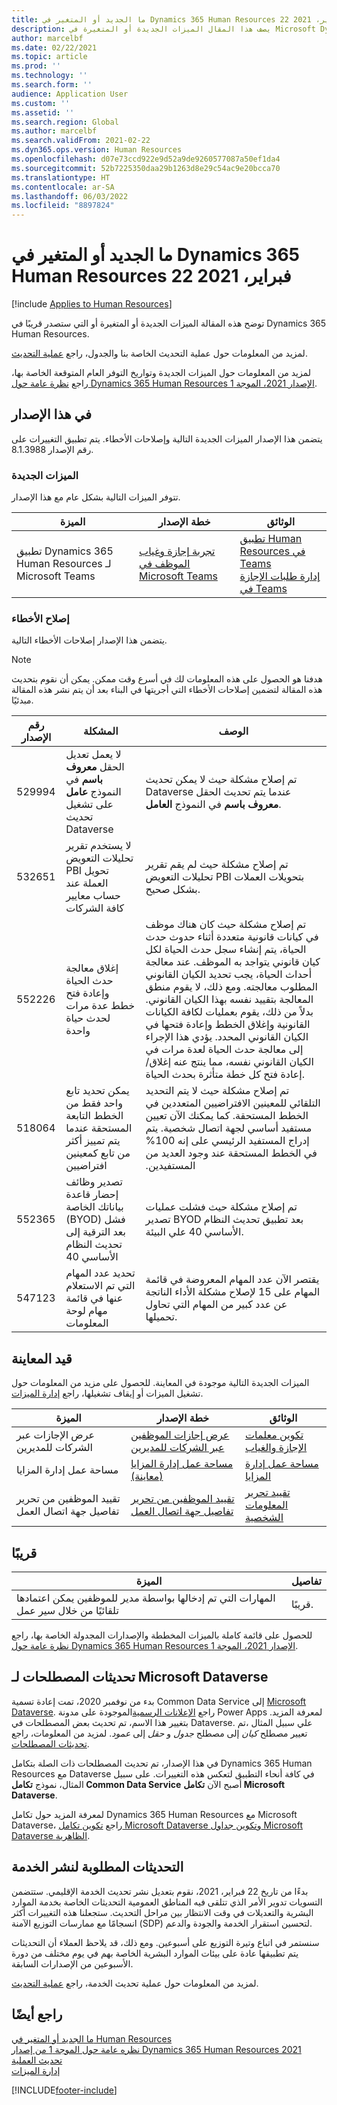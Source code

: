 ```yaml
---
title: ما الجديد أو المتغير في Dynamics 365 Human Resources 22 فبراير، 2021
description: يصف هذا المقال الميزات الجديدة أو المتغيرة في Microsoft Dynamics 365 Human Resources لإصدار 22 فبراير 2021.
author: marcelbf
ms.date: 02/22/2021
ms.topic: article
ms.prod: ''
ms.technology: ''
ms.search.form: ''
audience: Application User
ms.custom: ''
ms.assetid: ''
ms.search.region: Global
ms.author: marcelbf
ms.search.validFrom: 2021-02-22
ms.dyn365.ops.version: Human Resources
ms.openlocfilehash: d07e73ccd922e9d52a9de9260577087a50ef1da4
ms.sourcegitcommit: 52b7225350daa29b1263d8e29c54ac9e20bcca70
ms.translationtype: HT
ms.contentlocale: ar-SA
ms.lasthandoff: 06/03/2022
ms.locfileid: "8897824"
---
```

# <a name="whats-new-or-changed-in-dynamics-365-human-resources-february-22-2021"></a>ما الجديد أو المتغير في Dynamics 365 Human Resources 22 فبراير، 2021

[!include [Applies to Human Resources](../includes/applies-to-hr.md)]

توضح هذه المقالة الميزات الجديدة أو المتغيرة أو التي ستصدر قريبًا في Dynamics 365 Human Resources.

لمزيد من المعلومات حول عملية التحديث الخاصة بنا والجدول، راجع [عملية التحديث](hr-admin-setup-update-process.md).

لمزيد من المعلومات حول الميزات الجديدة وتواريخ التوفر العام المتوقعة الخاصة بها، راجع [نظرة عامة حول Dynamics 365 Human Resources الإصدار 2021، الموجة 1](/dynamics365-release-plan/2021wave1/human-resources/dynamics365-human-resources/).

## <a name="in-this-release"></a>في هذا الإصدار

يتضمن هذا الإصدار الميزات الجديدة التالية وإصلاحات الأخطاء. يتم تطبيق التغييرات على رقم الإصدار 8.1.3988.

### <a name="new-features"></a>الميزات الجديدة

تتوفر الميزات التالية بشكل عام مع هذا الإصدار.

| الميزة | خطة الإصدار | الوثائق |
| --- | --- | --- |
| تطبيق Dynamics 365 Human Resources لـ Microsoft Teams | [تجربة إجازة وغياب الموظف في Microsoft Teams](/dynamics365-release-plan/2020wave1/dynamics365-human-resources/employee-leave-absence-experience-teams) | [تطبيق Human Resources في Teams](./hr-admin-teams-leave-app.md)<br>[إدارة طلبات الإجازة في Teams](hr-teams-leave-app.md) |

### <a name="bug-fixes"></a>إصلاح الأخطاء

يتضمن هذا الإصدار إصلاحات الأخطاء التالية.

> [!NOTE]
> هدفنا هو الحصول على هذه المعلومات لك في أسرع وقت ممكن. يمكن أن نقوم بتحديث هذه المقالة لتضمين إصلاحات الأخطاء التي أجريتها في البناء بعد أن يتم نشر هذه المقالة مبدئيًا.

| رقم الإصدار | المشكلة |  ‏‏الوصف‬ |
| --- | --- | --- |
| 529994 | لا يعمل تعديل الحقل **معروف باسم** في النموذج **عامل** على تشغيل تحديث Dataverse | تم إصلاح مشكلة حيث لا يمكن تحديث Dataverse عندما يتم تحديث الحقل **معروف باسم** في النموذج **العامل**. |
| 532651 | لا يستخدم تقرير تحليلات التعويض PBI تحويل العملة عند حساب معايير كافة الشركات | تم إصلاح مشكلة حيث لم يقم تقرير تحليلات التعويض PBI بتحويلات العملات بشكل صحيح. |
| 552226 | إغلاق معالجة حدث الحياة وإعادة فتح خطط عدة مرات لحدث حياة واحدة  | تم إصلاح مشكلة حيث كان هناك موظف في كيانات قانونية متعددة أثناء حدوث حدث الحياة، يتم إنشاء سجل حدث الحياة لكل كيان قانوني يتواجد به الموظف. عند معالجة أحداث الحياة، يجب تحديد الكيان القانوني المطلوب معالجته. ومع ذلك، لا يقوم منطق المعالجة بتقييد نفسه بهذا الكيان القانوني. بدلاً من ذلك، يقوم بعمليات لكافة الكيانات القانونية وإغلاق الخطط وإعادة فتحها في الكيان القانوني المحدد. يؤدي هذا الإجراء إلى معالجة حدث الحياة لعدة مرات في الكيان القانوني نفسه، مما ينتج عنه إغلاق/إعادة فتح كل خطة متأثرة بحدث الحياة. |
| 518064 | يمكن تحديد تابع واحد فقط من الخطط التابعة المستحقة عندما يتم تمييز أكثر من تابع كمعينين‬‏‫ افتراضيين | تم إصلاح مشكلة حيث لا يتم التحديد التلقائي للمعينين‬‏‫ الافتراضيين المتعددين في الخطط المستحقة. كما يمكنك الآن تعيين مستفيد أساسي لجهة اتصال شخصية. يتم إدراج المستفيد الرئيسي على إنه 100% في الخطط المستحقة عند وجود العديد من المستفيدين. |
| 552365 | تصدير وظائف إحضار قاعدة بياناتك الخاصة (BYOD) فشل بعد الترقية إلى تحديث النظام الأساسي 40 | تم إصلاح مشكلة حيث فشلت عمليات تصدير BYOD بعد تطبيق تحديث النظام الأساسي 40 علي البيئة. |
| 547123 | تحديد عدد المهام التي تم الاستعلام عنها في قائمة مهام لوحة المعلومات | يقتصر الآن عدد المهام المعروضة في قائمة المهام على 15 لإصلاح مشكلة الأداء الناتجة عن عدد كبير من المهام التي تحاول تحميلها. |

## <a name="in-preview"></a>قيد المعاينة

الميزات الجديدة التالية موجودة في المعاينة. للحصول على مزيد من المعلومات حول تشغيل الميزات أو إيقاف تشغيلها، راجع [إدارة الميزات](hr-admin-manage-features.md).

| الميزة | خطة الإصدار | الوثائق |
| --- | --- | --- |
| عرض الإجازات عبر الشركات للمديرين | [عرض إجازات الموظفين عبر الشركات للمديرين](/dynamics365-release-plan/2020wave2/human-resources/dynamics365-human-resources/cross-company-view-employee-leave-managers) | [تكوين معلمات الإجازة والغياب](./hr-leave-and-absence-parameters.md) |
| مساحة عمل إدارة المزايا | [مساحة عمل إدارة المزايا (معاينة)](/dynamics365-release-plan/2020wave2/human-resources/dynamics365-human-resources/benefits-management-workspace) | [مساحة عمل إدارة المزايا](hr-benefits-management-workspace.md) |
| تقييد الموظفين من تحرير تفاصيل جهة اتصال العمل | [تقييد الموظفين من تحرير تفاصيل جهة اتصال العمل](/dynamics365-release-plan/2020wave2/human-resources/dynamics365-human-resources/restrict-employees-editing-business-contact-details) | [تقييد تحرير المعلومات الشخصية](hr-employee-self-service-restrict-editing.md)|

## <a name="coming-soon"></a>قريبًا

| الميزة | تفاصيل |
| --- | --- |
| المهارات التي تم إدخالها بواسطة مدير للموظفين يمكن اعتمادها تلقائيًا من خلال سير عمل | قريبًا. |

للحصول على قائمة كاملة بالميزات المخططة والإصدارات المجدولة الخاصة بها، راجع [نظرة عامة حول Dynamics 365 Human Resources الإصدار 2021، الموجة 1](/dynamics365-release-plan/2021wave1/human-resources/dynamics365-human-resources/).

## <a name="terminology-updates-for-microsoft-dataverse"></a>تحديثات المصطلحات لـ Microsoft Dataverse

بدء من نوفمبر 2020، تمت إعادة تسمية Common Data Service إلى [Microsoft Dataverse](/powerapps/maker/data-platform/data-platform-intro). راجع [الإعلانات الرسمية](https://powerapps.microsoft.com/blog/reshape-the-future-of-work-with-microsoft-dataverse-for-teams-now-generally-available/)الموجودة على مدونة Power Apps لمعرفة المزيد. بتغيير هذا الاسم، تم تحديث بعض المصطلحات في Dataverse. علي سبيل المثال ،تم تعيير مصطلح *كيان* إلى مصطلح *جدول* و *حقل* إلى *عمود*. لمزيد من المعلومات، راجع [تحديثات المصطلحات](/powerapps/maker/data-platform/data-platform-intro#terminology-updates).

في هذا الإصدار، تم تحديث المصطلحات ذات الصلة بتكامل Dynamics 365 Human Resources مع Dataverse في كافة أنحاء التطبيق لتعكس هذه التغييرات. على سبيل المثال، نموذج **تكامل Common Data Service** أصبح الآن **تكامل Microsoft Dataverse**.

لمعرفة المزيد حول تكامل Dynamics 365 Human Resources مع Microsoft Dataverse، راجع [تكوين تكامل Microsoft Dataverse ](./hr-admin-integration-common-data-service.md) و[تكوين جداول Microsoft Dataverse الظاهرية](./hr-admin-integration-common-data-service-virtual-entities.md).

## <a name="updates-to-service-deployment"></a>التحديثات المطلوبة لنشر الخدمة

بدءًا من تاريخ 22 فبراير، 2021، نقوم بتعديل نشر تحديث الخدمة الإقليمي. ستتضمن التسويات تدوير الأمر الذي تتلقى فيه المناطق العمومية التحديثات الخاصة بخدمة الموارد البشرية والتعديلات في وقت الانتظار بين مراحل التحديث. ستجعلنا هذه التغييرات أكثر انسجامًا مع ممارسات التوزيع الآمنة (SDP) لتحسين استقرار الخدمة والجودة والدعم.

سنستمر في اتباع وتيرة التوزيع على أسبوعين. ومع ذلك، قد يلاحظ العملاء أن التحديثات يتم تطبيقها عادة على بيئات الموارد البشرية الخاصة بهم في يوم مختلف من دورة الأسبوعين من الإصدارات السابقة.

لمزيد من المعلومات حول عملية تحديث الخدمة، راجع [عملية التحديث](./hr-admin-setup-update-process.md).

## <a name="see-also"></a>راجع أيضًا

[ما الجديد أو المتغير في Human Resources](hr-admin-whats-new.md)</br>
[نظره عامة حول الموجة 1 من إصدار Dynamics 365 Human Resources  2021](/dynamics365-release-plan/2021wave1/human-resources/dynamics365-human-resources/)</br>
[تحديث العملية](hr-admin-setup-update-process.md)</br>
[إدارة الميزات](hr-admin-manage-features.md)


[!INCLUDE[footer-include](../includes/footer-banner.md)]